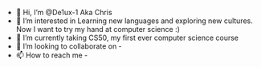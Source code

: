 - 👋 Hi, I’m @De1ux-1 Aka Chris
- 👀 I’m interested in Learning new languages and exploring new cultures. Now I want to try my hand at computer science :)
- 🌱 I’m currently taking CS50, my first ever computer science course 
- 💞️ I’m looking to collaborate on -
- 📫 How to reach me -

<!---
De1ux-1/De1ux-1 is a ✨ special ✨ repository because its `README.md` (this file) appears on your GitHub profile.
You can click the Preview link to take a look at your changes.
--->
